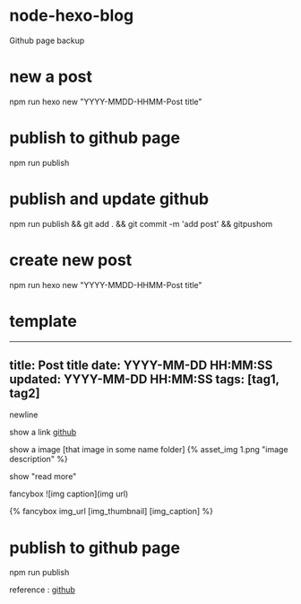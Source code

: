 # node-hexo-blog
Github page backup

# new a post
npm run hexo new "YYYY-MMDD-HHMM-Post title"

# publish to github page
npm run publish

# publish and update github
npm run publish && git add . && git commit -m 'add post' && gitpushom

# create new post
npm run hexo new "YYYY-MMDD-HHMM-Post title"

# template
---
title: Post title
date: YYYY-MM-DD HH:MM:SS
updated: YYYY-MM-DD HH:MM:SS
tags: [tag1, tag2]
---

newline
&nbsp;

show a link
[github](https://github.com)

show a image [that image in some name folder]
{% asset_img 1.png "image description" %}

show "read more"
<!--more-->

fancybox
![img caption](img url)

{% fancybox img_url [img_thumbnail] [img_caption] %}

# publish to github page
npm run publish


reference :
[github](https://github.com)
